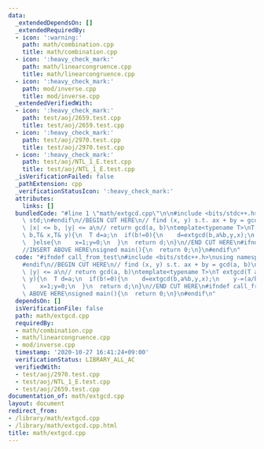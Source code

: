 ```yaml
---
data:
  _extendedDependsOn: []
  _extendedRequiredBy:
  - icon: ':warning:'
    path: math/combination.cpp
    title: math/combination.cpp
  - icon: ':heavy_check_mark:'
    path: math/linearcongruence.cpp
    title: math/linearcongruence.cpp
  - icon: ':heavy_check_mark:'
    path: mod/inverse.cpp
    title: mod/inverse.cpp
  _extendedVerifiedWith:
  - icon: ':heavy_check_mark:'
    path: test/aoj/2659.test.cpp
    title: test/aoj/2659.test.cpp
  - icon: ':heavy_check_mark:'
    path: test/aoj/2970.test.cpp
    title: test/aoj/2970.test.cpp
  - icon: ':heavy_check_mark:'
    path: test/aoj/NTL_1_E.test.cpp
    title: test/aoj/NTL_1_E.test.cpp
  _isVerificationFailed: false
  _pathExtension: cpp
  _verificationStatusIcon: ':heavy_check_mark:'
  attributes:
    links: []
  bundledCode: "#line 1 \"math/extgcd.cpp\"\n\n#include <bits/stdc++.h>\nusing namespace\
    \ std;\n#endif\n//BEGIN CUT HERE\n// find (x, y) s.t. ax + by = gcd(a, b)\n//\
    \ |x| <= b, |y| <= a\n// return gcd(a, b)\ntemplate<typename T>\nT extgcd(T a,T\
    \ b,T& x,T& y){\n  T d=a;\n  if(b!=0){\n    d=extgcd(b,a%b,y,x);\n    y-=(a/b)*x;\n\
    \  }else{\n    x=1;y=0;\n  }\n  return d;\n}\n//END CUT HERE\n#ifndef call_from_test\n\
    //INSERT ABOVE HERE\nsigned main(){\n  return 0;\n}\n#endif\n"
  code: "#ifndef call_from_test\n#include <bits/stdc++.h>\nusing namespace std;\n\
    #endif\n//BEGIN CUT HERE\n// find (x, y) s.t. ax + by = gcd(a, b)\n// |x| <= b,\
    \ |y| <= a\n// return gcd(a, b)\ntemplate<typename T>\nT extgcd(T a,T b,T& x,T&\
    \ y){\n  T d=a;\n  if(b!=0){\n    d=extgcd(b,a%b,y,x);\n    y-=(a/b)*x;\n  }else{\n\
    \    x=1;y=0;\n  }\n  return d;\n}\n//END CUT HERE\n#ifndef call_from_test\n//INSERT\
    \ ABOVE HERE\nsigned main(){\n  return 0;\n}\n#endif\n"
  dependsOn: []
  isVerificationFile: false
  path: math/extgcd.cpp
  requiredBy:
  - math/combination.cpp
  - math/linearcongruence.cpp
  - mod/inverse.cpp
  timestamp: '2020-10-27 16:41:24+09:00'
  verificationStatus: LIBRARY_ALL_AC
  verifiedWith:
  - test/aoj/2970.test.cpp
  - test/aoj/NTL_1_E.test.cpp
  - test/aoj/2659.test.cpp
documentation_of: math/extgcd.cpp
layout: document
redirect_from:
- /library/math/extgcd.cpp
- /library/math/extgcd.cpp.html
title: math/extgcd.cpp
---
```

